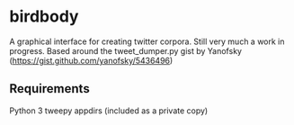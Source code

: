 # birdbody
A graphical interface for creating twitter corpora. Still very much a work in progress.
Based around the tweet_dumper.py gist by Yanofsky (https://gist.github.com/yanofsky/5436496)


## Requirements ##
  Python 3
  tweepy
  appdirs (included as a private copy)
